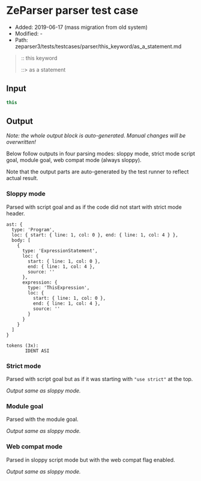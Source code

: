 # ZeParser parser test case

- Added: 2019-06-17 (mass migration from old system)
- Modified: -
- Path: zeparser3/tests/testcases/parser/this_keyword/as_a_statement.md

> :: this keyword
>
> ::> as a statement

## Input

`````js
this
`````

## Output

_Note: the whole output block is auto-generated. Manual changes will be overwritten!_

Below follow outputs in four parsing modes: sloppy mode, strict mode script goal, module goal, web compat mode (always sloppy).

Note that the output parts are auto-generated by the test runner to reflect actual result.

### Sloppy mode

Parsed with script goal and as if the code did not start with strict mode header.

`````
ast: {
  type: 'Program',
  loc: { start: { line: 1, col: 0 }, end: { line: 1, col: 4 } },
  body: [
    {
      type: 'ExpressionStatement',
      loc: {
        start: { line: 1, col: 0 },
        end: { line: 1, col: 4 },
        source: ''
      },
      expression: {
        type: 'ThisExpression',
        loc: {
          start: { line: 1, col: 0 },
          end: { line: 1, col: 4 },
          source: ''
        }
      }
    }
  ]
}

tokens (3x):
       IDENT ASI
`````

### Strict mode

Parsed with script goal but as if it was starting with `"use strict"` at the top.

_Output same as sloppy mode._

### Module goal

Parsed with the module goal.

_Output same as sloppy mode._

### Web compat mode

Parsed in sloppy script mode but with the web compat flag enabled.

_Output same as sloppy mode._
